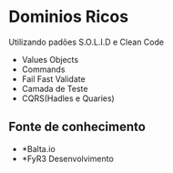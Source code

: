 
# Dominios Ricos
Utilizando padões S.O.L.I.D e Clean Code
 * Values Objects
 * Commands
 * Fail Fast Validate
 * Camada de Teste
 * CQRS(Hadles e Quaries)
 
 ## Fonte de conhecimento
  * *Balta.io
  * *FyR3 Desenvolvimento
